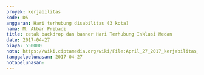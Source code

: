 ```yaml
---
proyek: kerjabilitas
kode: D5
anggaran: Hari terhubung disabilitas (3 kota)
nama: M. Akbar Pribadi
title: cetak backdrop dan banner Hari Terhubung Inklusi Medan
date: 2017-04-27
biaya: 550000
nota: https://wiki.ciptamedia.org/wiki/File:April_27_2017_kerjabilitas_D5_cetak_spanduk%26backddrop_akbar.jpg
tanggalpelunasan: 2017-04-27
notapelunasan:
---
```

